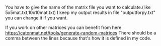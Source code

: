 You have to give the name of the matrix file you want to calculate.(like 5x5mat.txt,10x10mat.txt)
I keep my output results in file "outputforpy.txt" you can change it if you want.

If you work on other matrices you can benefit from here 
https://catonmat.net/tools/generate-random-matrices
There should be a comma between the lines because that's how it is defined in my code.
